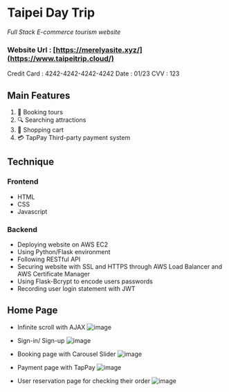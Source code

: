 # Taipei Day Trip
_Full Stack E-commerce tourism website_

### Website Url : [https://merelyasite.xyz/](https://www.taipeitrip.cloud/)
Credit Card : 4242-4242-4242-4242
Date : 01/23
CVV : 123

## Main Features
1. 📆 Booking tours
2. 🔍 Searching attractions
3. 🛒 Shopping cart
4. 💳 TapPay Third-party payment system

## Technique
### Frontend
+ HTML
+ CSS
+ Javascript

### Backend
+ Deploying website on AWS EC2
+ Using Python/Flask environment
+ Following RESTful API 
+ Securing website with SSL and HTTPS through AWS Load Balancer and AWS Certificate Manager
+ Using Flask-Bcrypt to encode users passwords
+ Recording user login statement with JWT

## Home Page
+ Infinite scroll with AJAX
![image](https://user-images.githubusercontent.com/92343813/174983678-9daa5f4b-30bf-40ac-a2ed-c3e51a2bc910.png)

+ Sign-in/ Sign-up
![image](https://user-images.githubusercontent.com/92343813/174987475-c605c630-3a1a-4578-b1c3-07b3cfb16521.png)

+ Booking page with Carousel Slider
![image](https://user-images.githubusercontent.com/92343813/174988014-2197135a-cb13-40ba-ad4b-528617e7d802.png)

+ Payment page with TapPay
![image](https://user-images.githubusercontent.com/92343813/174988738-fd515916-aaaa-40bc-8c43-9a12462a5752.png)

+ User reservation page for checking their order
![image](https://user-images.githubusercontent.com/92343813/174990543-71e78c4f-c9df-4ae9-8823-5f96e9c17eb1.png)

